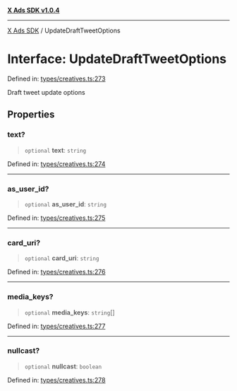 [**X Ads SDK v1.0.4**](../README.md)

***

[X Ads SDK](../globals.md) / UpdateDraftTweetOptions

# Interface: UpdateDraftTweetOptions

Defined in: [types/creatives.ts:273](https://github.com/kage1020/x-ads-sdk/blob/main/src/types/creatives.ts#L273)

Draft tweet update options

## Properties

### text?

> `optional` **text**: `string`

Defined in: [types/creatives.ts:274](https://github.com/kage1020/x-ads-sdk/blob/main/src/types/creatives.ts#L274)

***

### as\_user\_id?

> `optional` **as\_user\_id**: `string`

Defined in: [types/creatives.ts:275](https://github.com/kage1020/x-ads-sdk/blob/main/src/types/creatives.ts#L275)

***

### card\_uri?

> `optional` **card\_uri**: `string`

Defined in: [types/creatives.ts:276](https://github.com/kage1020/x-ads-sdk/blob/main/src/types/creatives.ts#L276)

***

### media\_keys?

> `optional` **media\_keys**: `string`[]

Defined in: [types/creatives.ts:277](https://github.com/kage1020/x-ads-sdk/blob/main/src/types/creatives.ts#L277)

***

### nullcast?

> `optional` **nullcast**: `boolean`

Defined in: [types/creatives.ts:278](https://github.com/kage1020/x-ads-sdk/blob/main/src/types/creatives.ts#L278)
